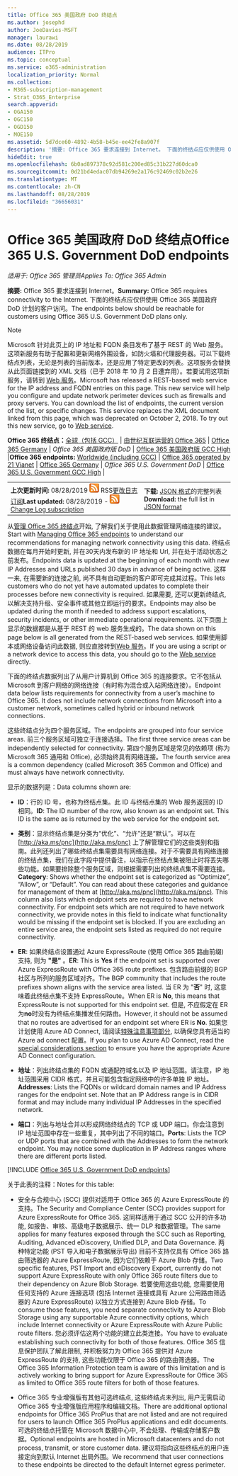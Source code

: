 ```yaml
---
title: Office 365 美国政府 DoD 终结点
ms.author: josephd
author: JoeDavies-MSFT
manager: laurawi
ms.date: 08/28/2019
audience: ITPro
ms.topic: conceptual
ms.service: o365-administration
localization_priority: Normal
ms.collection:
- M365-subscription-management
- Strat_O365_Enterprise
search.appverid:
- OGA150
- OGC150
- OGD150
- MOE150
ms.assetid: 5d7dce60-4892-4b58-b45e-ee42fe8a907f
description: '摘要: Office 365 要求连接到 Internet。 下面的终结点应仅供使用 Office 365 美国政府 DoD 计划的客户访问。'
hideEdit: true
ms.openlocfilehash: 6b0ad897378c92d581c200ed85c31b227d60dca0
ms.sourcegitcommit: 0d21bd4edac07db94269e2a176c92469c02b2e26
ms.translationtype: MT
ms.contentlocale: zh-CN
ms.lasthandoff: 08/28/2019
ms.locfileid: "36656031"
---
```

# <a name="office-365-us-government-dod-endpoints"></a><span data-ttu-id="7e458-104">Office 365 美国政府 DoD 终结点</span><span class="sxs-lookup"><span data-stu-id="7e458-104">Office 365 U.S. Government DoD endpoints</span></span>

<span data-ttu-id="7e458-105">*适用于: Office 365 管理员*</span><span class="sxs-lookup"><span data-stu-id="7e458-105">*Applies To: Office 365 Admin*</span></span>

 <span data-ttu-id="7e458-106">**摘要:** Office 365 要求连接到 Internet。</span><span class="sxs-lookup"><span data-stu-id="7e458-106">**Summary:** Office 365 requires connectivity to the Internet.</span></span> <span data-ttu-id="7e458-107">下面的终结点应仅供使用 Office 365 美国政府 DoD 计划的客户访问。</span><span class="sxs-lookup"><span data-stu-id="7e458-107">The endpoints below should be reachable for customers using Office 365 U.S. Government DoD plans only.</span></span>
  
> [!NOTE]
> <span data-ttu-id="7e458-p103">Microsoft 针对此页上的 IP 地址和 FQDN 条目发布了基于 REST 的 Web 服务。这项新服务有助于配置和更新网络外围设备，如防火墙和代理服务器。可以下载终结点列表，无论是列表的当前版本，还是应用了特定更改的列表。这项服务会替换从此页面链接到的 XML 文档（已于 2018 年 10 月 2 日遭弃用）。若要试用这项新服务，请转到 [Web 服务](office-365-ip-web-service.md)。</span><span class="sxs-lookup"><span data-stu-id="7e458-p103">Microsoft has released a REST-based web service for the IP address and FQDN entries on this page. This new service will help you configure and update network perimeter devices such as firewalls and proxy servers. You can download the list of endpoints, the current version of the list, or specific changes. This service replaces the XML document linked from this page, which was deprecated on October 2, 2018. To try out this new service, go to [Web service](office-365-ip-web-service.md).</span></span>
  
 <span data-ttu-id="7e458-113">**Office 365 终结点：**[全球（包括 GCC）](urls-and-ip-address-ranges.md) | [由世纪互联运营的 Office 365](urls-and-ip-address-ranges-21vianet.md)  | [Office 365 Germany](office-365-germany-endpoints.md) | *Office 365 美国政府版 DoD* | [Office 365 美国政府版 GCC High](office-365-u-s-government-gcc-high-endpoints.md) |</span><span class="sxs-lookup"><span data-stu-id="7e458-113">**Office 365 endpoints:** [Worldwide (including GCC)](urls-and-ip-address-ranges.md) | [Office 365 operated by 21 Vianet](urls-and-ip-address-ranges-21vianet.md)  | [Office 365 Germany](office-365-germany-endpoints.md) | *Office 365 U.S. Government DoD* | [Office 365 U.S. Government GCC High](office-365-u-s-government-gcc-high-endpoints.md) |</span></span>
  
|||
|:-----|:-----|
|<span data-ttu-id="7e458-114">**上次更新时间:** 08/28/2019 ![-](media/5dc6bb29-25db-4f44-9580-77c735492c4b.png) RSS[更改日志订阅](https://endpoints.office.com/version/USGOVDoD?allversions=true&format=rss&clientrequestid=b10c5ed1-bad1-445f-b386-b919946339a7)</span><span class="sxs-lookup"><span data-stu-id="7e458-114">**Last updated:** 08/28/2019 - ![RSS](media/5dc6bb29-25db-4f44-9580-77c735492c4b.png) [Change Log subscription](https://endpoints.office.com/version/USGOVDoD?allversions=true&format=rss&clientrequestid=b10c5ed1-bad1-445f-b386-b919946339a7)</span></span> <br/> |<span data-ttu-id="7e458-115">**下载:** [JSON 格式](https://endpoints.office.com/endpoints/USGOVDoD?clientrequestid=b10c5ed1-bad1-445f-b386-b919946339a7)的完整列表</span><span class="sxs-lookup"><span data-stu-id="7e458-115">**Download:** the full list in [JSON format](https://endpoints.office.com/endpoints/USGOVDoD?clientrequestid=b10c5ed1-bad1-445f-b386-b919946339a7)</span></span> <br/> |
   
 <span data-ttu-id="7e458-116">从[管理 Office 365 终结点](managing-office-365-endpoints.md)开始, 了解我们关于使用此数据管理网络连接的建议。</span><span class="sxs-lookup"><span data-stu-id="7e458-116">Start with [Managing Office 365 endpoints](managing-office-365-endpoints.md) to understand our recommendations for managing network connectivity using this data.</span></span> <span data-ttu-id="7e458-117">终结点数据在每月开始时更新, 并在30天内发布新的 IP 地址和 Url, 并在处于活动状态之前发布。</span><span class="sxs-lookup"><span data-stu-id="7e458-117">Endpoints data is updated at the beginning of each month with new IP Addresses and URLs published 30 days in advance of being active.</span></span> <span data-ttu-id="7e458-118">这样一来, 在需要新的连接之前, 尚不具有自动更新的客户即可完成其过程。</span><span class="sxs-lookup"><span data-stu-id="7e458-118">This lets customers who do not yet have automated updates to complete their processes before new connectivity is required.</span></span> <span data-ttu-id="7e458-119">如果需要, 还可以更新终结点, 以解决支持升级、安全事件或其他立即运行的要求。</span><span class="sxs-lookup"><span data-stu-id="7e458-119">Endpoints may also be updated during the month if needed to address support escalations, security incidents, or other immediate operational requirements.</span></span> <span data-ttu-id="7e458-120">以下页面上显示的数据都是从基于 REST 的 web 服务生成的。</span><span class="sxs-lookup"><span data-stu-id="7e458-120">The data shown on this page below is all generated from the REST-based web services.</span></span> <span data-ttu-id="7e458-121">如果使用脚本或网络设备访问此数据, 则应直接转到[Web 服务](office-365-ip-web-service.md)。</span><span class="sxs-lookup"><span data-stu-id="7e458-121">If you are using a script or a network device to access this data, you should go to the [Web service](office-365-ip-web-service.md) directly.</span></span>

<span data-ttu-id="7e458-p105">下面的终结点数据列出了从用户计算机到 Office 365 的连接要求。它不包括从 Microsoft 到客户网络的网络连接（有时称为混合或入站网络连接）。</span><span class="sxs-lookup"><span data-stu-id="7e458-p105">Endpoint data below lists requirements for connectivity from a user’s machine to Office 365. It does not include network connections from Microsoft into a customer network, sometimes called hybrid or inbound network connections.</span></span>

<span data-ttu-id="7e458-124">这些终结点分为四个服务区域。</span><span class="sxs-lookup"><span data-stu-id="7e458-124">The endpoints are grouped into four service areas.</span></span> <span data-ttu-id="7e458-125">前三个服务区域可独立于连接选择。</span><span class="sxs-lookup"><span data-stu-id="7e458-125">The first three service areas can be independently selected for connectivity.</span></span> <span data-ttu-id="7e458-126">第四个服务区域是常见的依赖项 (称为 Microsoft 365 通用和 Office), 必须始终具有网络连接。</span><span class="sxs-lookup"><span data-stu-id="7e458-126">The fourth service area is a common dependency (called Microsoft 365 Common and Office) and must always have network connectivity.</span></span>

<span data-ttu-id="7e458-127">显示的数据列是：</span><span class="sxs-lookup"><span data-stu-id="7e458-127">Data columns shown are:</span></span>

- <span data-ttu-id="7e458-p107">**ID**：行的 ID 号，也称为终结点集。此 ID 与终结点集的 Web 服务返回的 ID 相同。</span><span class="sxs-lookup"><span data-stu-id="7e458-p107">**ID**: The ID number of the row, also known as an endpoint set. This ID is the same as is returned by the web service for the endpoint set.</span></span>

- <span data-ttu-id="7e458-p108">**类别**：显示终结点集是分类为“优化”、“允许”还是“默认”。可以在 [http://aka.ms/pnc](http://aka.ms/pnc) 上了解管理它们的这些类别和指南。此列还列出了哪些终结点集需要具有网络连接。对于不需要具有网络连接的终结点集，我们在此字段中提供备注，以指示在终结点集被阻止时将丢失哪些功能。如果要排除整个服务区域，则根据需要列出的终结点集不需要连接。</span><span class="sxs-lookup"><span data-stu-id="7e458-p108">**Category**: Shows whether the endpoint set is categorized as “Optimize”, “Allow”, or “Default”. You can read about these categories and guidance for management of them at [http://aka.ms/pnc](http://aka.ms/pnc). This column also lists which endpoint sets are required to have network connectivity. For endpoint sets which are not required to have network connectivity, we provide notes in this field to indicate what functionality would be missing if the endpoint set is blocked. If you are excluding an entire service area, the endpoint sets listed as required do not require connectivity.</span></span>

- <span data-ttu-id="7e458-135">**ER**: 如果终结点设置通过 Azure ExpressRoute (使用 Office 365 路由前缀) 支持, 则为 **"是"** 。</span><span class="sxs-lookup"><span data-stu-id="7e458-135">**ER**: This is **Yes** if the endpoint set is supported over Azure ExpressRoute with Office 365 route prefixes.</span></span> <span data-ttu-id="7e458-136">包含路由前缀的 BGP 社区与所列的服务区域对齐。</span><span class="sxs-lookup"><span data-stu-id="7e458-136">The BGP community that includes the route prefixes shown aligns with the service area listed.</span></span> <span data-ttu-id="7e458-137">当 ER 为 "**否**" 时, 这意味着此终结点集不支持 ExpressRoute。</span><span class="sxs-lookup"><span data-stu-id="7e458-137">When ER is **No**, this means that ExpressRoute is not supported for this endpoint set.</span></span> <span data-ttu-id="7e458-138">但是, 不应假定在 ER 为**no**时没有为终结点集播发任何路由。</span><span class="sxs-lookup"><span data-stu-id="7e458-138">However, it should not be assumed that no routes are advertised for an endpoint set where ER is **No**.</span></span> <span data-ttu-id="7e458-139">如果您计划使用 Azure AD Connect, 请阅读[特殊注意事项部分](https://docs.microsoft.com/azure/active-directory/connect/active-directory-AADconnect-instances#microsoft-azure-government-cloud), 以确保您具有适当的 Azure ad connect 配置。</span><span class="sxs-lookup"><span data-stu-id="7e458-139">If you plan to use Azure AD Connect, read the [special considerations section](https://docs.microsoft.com/azure/active-directory/connect/active-directory-AADconnect-instances#microsoft-azure-government-cloud) to ensure you have the appropriate Azure AD Connect configuration.</span></span>

- <span data-ttu-id="7e458-p110">**地址**：列出终结点集的 FQDN 或通配符域名以及 IP 地址范围。请注意，IP 地址范围采用 CIDR 格式，并且可能包含指定网络中的许多单独 IP 地址。</span><span class="sxs-lookup"><span data-stu-id="7e458-p110">**Addresses**: Lists the FQDNs or wildcard domain names and IP Address ranges for the endpoint set. Note that an IP Address range is in CIDR format and may include many individual IP Addresses in the specified network.</span></span>
 
- <span data-ttu-id="7e458-p111">**端口**：列出与地址合并以形成网络终结点的 TCP 或 UDP 端口。你会注意到 IP 地址范围中存在一些重复，其中列出了不同的端口。</span><span class="sxs-lookup"><span data-stu-id="7e458-p111">**Ports**: Lists the TCP or UDP ports that are combined with the Addresses to form the network endpoint. You may notice some duplication in IP Address ranges where there are different ports listed.</span></span>
 
[!INCLUDE [Office 365 U.S. Government DoD endpoints](./includes/office-365-u.s.-government-dod-endpoints.md)]
  
<span data-ttu-id="7e458-144">关于此表的注释：</span><span class="sxs-lookup"><span data-stu-id="7e458-144">Notes for this table:</span></span>

- <span data-ttu-id="7e458-145">安全与合规中心 (SCC) 提供对适用于 Office 365 的 Azure ExpressRoute 的支持。</span><span class="sxs-lookup"><span data-stu-id="7e458-145">The Security and Compliance Center (SCC) provides support for Azure ExpressRoute for Office 365.</span></span> <span data-ttu-id="7e458-146">这同样适用于通过 SCC 公开的许多功能, 如报告、审核、高级电子数据展示、统一 DLP 和数据管理。</span><span class="sxs-lookup"><span data-stu-id="7e458-146">The same applies for many features exposed through the SCC such as Reporting, Auditing, Advanced eDiscovery, Unified DLP, and Data Governance.</span></span> <span data-ttu-id="7e458-147">两种特定功能 (PST 导入和电子数据展示导出) 目前不支持仅具有 Office 365 路由筛选器的 Azure ExpressRoute, 因为它们依赖于 Azure Blob 存储。</span><span class="sxs-lookup"><span data-stu-id="7e458-147">Two specific features, PST Import and eDiscovery Export, currently do not support Azure ExpressRoute with only Office 365 route filters due to their dependency on Azure Blob Storage.</span></span> <span data-ttu-id="7e458-148">若要使用这些功能, 您需要使用任何支持的 Azure 连接选项 (包括 Internet 连接或具有 Azure 公用路由筛选器的 Azure ExpressRoute) 以独立方式连接到 Azure Blob 存储。</span><span class="sxs-lookup"><span data-stu-id="7e458-148">To consume those features, you need separate connectivity to Azure Blob Storage using any supportable Azure connectivity options, which include Internet connectivity or Azure ExpressRoute with Azure Public route filters.</span></span> <span data-ttu-id="7e458-149">您必须评估这两个功能的建立此类连接。</span><span class="sxs-lookup"><span data-stu-id="7e458-149">You have to evaluate establishing such connectivity for both of those features.</span></span> <span data-ttu-id="7e458-150">Office 365 信息保护团队了解此限制, 并积极努力为 Office 365 提供对 Azure ExpressRoute 的支持, 这些功能仅限于 Office 365 的路由筛选器。</span><span class="sxs-lookup"><span data-stu-id="7e458-150">The Office 365 Information Protection team is aware of this limitation and is actively working to bring support for Azure ExpressRoute for Office 365 as limited to Office 365 route filters for both of those features.</span></span>

- <span data-ttu-id="7e458-151">Office 365 专业增强版有其他可选终结点, 这些终结点未列出, 用户无需启动 Office 365 专业增强版应用程序和编辑文档。</span><span class="sxs-lookup"><span data-stu-id="7e458-151">There are additional optional endpoints for Office 365 ProPlus that are not listed and are not required for users to launch Office 365 ProPlus applications and edit documents.</span></span> <span data-ttu-id="7e458-152">可选的终结点托管在 Microsoft 数据中心中, 不会处理、传输或存储客户数据。</span><span class="sxs-lookup"><span data-stu-id="7e458-152">Optional endpoints are hosted in Microsoft datacenters and do not process, transmit, or store customer data.</span></span> <span data-ttu-id="7e458-153">建议将指向这些终结点的用户连接定向到默认 Internet 出局外围。</span><span class="sxs-lookup"><span data-stu-id="7e458-153">We recommend that user connections to these endpoints be directed to the default Internet egress perimeter.</span></span>
